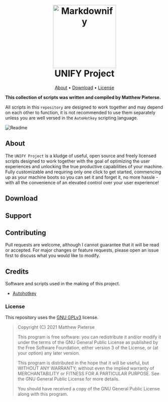 <h1 align="center">
  <br>
  <a href="http://www.amitmerchant.com/electron-markdownify"><img src="https://raw.githubusercontent.com/amitmerchant1990/electron-markdownify/master/app/img/markdownify.png" alt="Markdownify" width="200"></a>
  <br>
  UNIFY Project
  <br>
</h1>

<p align="center">
  <a href="#about">About</a> •
  <a href="#download">Download</a> •
  <a href="#credits">License</a>
</p>

**This collection of scripts was written and compiled by Matthew Pieterse.**

All scripts in this `repository` are designed to work together and may depend on each other to function, it is not recommended to use them separately unless you are well versed in the `AutoHotkey` scripting language.

![Readme](https://readme.com/static/brandkit/readme-blue.png)

## About
The `UNIFY Project` is a kludge of useful, open source and freely licensed scripts designed to work together with the goal of optimizing the user experiences and unlocking the true productive capabilities of your machine. Fully customizable and requiring only one click to get started, commencing up as your machine boots so you can set it and forget it, no more hassle - with all the convenience of an elevated control over your user experience!
## Download
## Support
## Contributing
Pull requests are welcome, although I cannot guarantee that it will be read or accepted. For major changes or feature requests, please open an issue first to discuss what you would like to modify.
## Credits

Software and scripts used in the making of this project.

- [Autohotkey](http://example.com/)

### License

This repository uses the [GNU GPLv3](https://spdx.org/licenses/GPL-3.0-or-later.html) license.

>Copyright (C) 2021 Matthew Pieterse
>
>This program is free software: you can redistribute it and/or modify it under the terms of the GNU General Public License as published by the Free Software Foundation, either version 3 of the License, or (at your option) any later version.
>
>This program is distributed in the hope that it will be useful, but WITHOUT ANY WARRANTY; without even the implied warranty of MERCHANTABILITY or FITNESS FOR A PARTICULAR PURPOSE. See the GNU General Public License for more details.
>
>You should have received a copy of the GNU General Public License along with this program.
